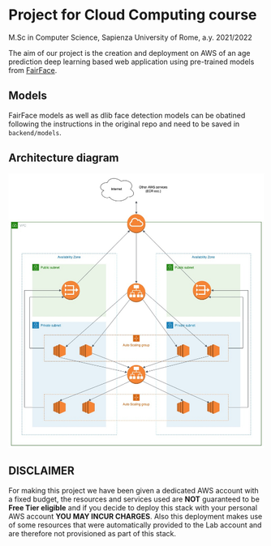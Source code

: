 # Project for Cloud Computing course
M.Sc in Computer Science, Sapienza University of Rome, a.y. 2021/2022

The aim of our project is the creation and deployment on AWS of an age prediction deep learning based web application using pre-trained models from [FairFace](https://github.com/dchen236/FairFace).

## Models
FairFace models as well as dlib face detection models can be obatined following the instructions in the original repo and need to be saved in `backend/models`.

## Architecture diagram
![Architecture diagram](./images/arch-diag.jpeg?raw=true)

## DISCLAIMER
For making this project we have been given a dedicated AWS account with a fixed budget, the resources and services used are **NOT** guaranteed to be **Free Tier eligible** and if you decide to deploy this stack with your personal AWS account **YOU MAY INCUR CHARGES**. Also this deployment makes use of some resources that were automatically provided to the Lab account and are therefore not provisioned as part of this stack.
